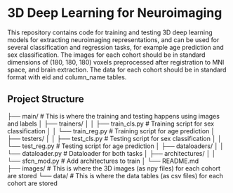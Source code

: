 # 3D Deep Learning for Neuroimaging

This repository contains code for training and testing 3D deep learning models for extracting neuroimaging representations, 
and can be used for several classification and regression tasks, for example age prediction and sex classification.
The images for each cohort should be in standard dimensions of (180, 180, 180) voxels preprocessed after registration to MNI space, and brain extraction. 
The data for each cohort should be in standard format with eid and column_name tables. 

## Project Structure

├── main/                     # This is where the training and testing happens using images and labels
│   ├── trainers/
│   │   ├── train_cls.py      # Training script for sex classification
│   │   └── train_reg.py      # Training script for age prediction
│   ├── testers/
│   │   ├── test_cls.py       # Testing script for sex classification
│   │   └── test_reg.py       # Testing script for age prediction
│   ├── dataloaders/
│   │   └── dataloader.py     # Dataloader for both tasks
│   ├── architectures/
│   │   └── sfcn_mod.py       # Add architectures to train
│   └── README.md  
├── images/                  # This is where the 3D images (as npy files) for each cohort are stored 
└── data/                    # This is where the data tables (as csv files) for each cohort are stored 



